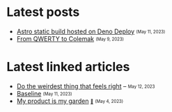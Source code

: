 # Latest posts

- [Astro static build hosted on Deno Deploy](https://appjeniksaan.nl/posts/astro-static-build-hosted-on-deno-deploy/)
  <sub><sup>(May 11, 2023)</sup></sub>
- [From QWERTY to Colemak](https://appjeniksaan.nl/posts/colemak/)
  <sub><sup>(May 9, 2023)</sup></sub>

# Latest linked articles

- [Do the weirdest thing that feels right](https://charliebecker.substack.com/p/do-the-weirdest-thing-that-feels)
  – <sub><sup>May 12, 2023</sup></sub>
- [Baseline](https://web.dev/baseline/)
  <sub><sup>(May 11, 2023)</sup></sub>
- [My product is my garden](https://herman.bearblog.dev/my-product-is-my-garden/)
  [<sub><sup>📎</sup></sub>](https://appjeniksaan.nl/linked/my-product-is-my-garden/)
  <sub><sup>(May 4, 2023)</sup></sub>
